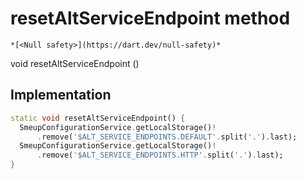 


# resetAltServiceEndpoint method




    *[<Null safety>](https://dart.dev/null-safety)*




void resetAltServiceEndpoint
()








## Implementation

```dart
static void resetAltServiceEndpoint() {
  SmeupConfigurationService.getLocalStorage()!
      .remove('$ALT_SERVICE_ENDPOINTS.DEFAULT'.split('.').last);
  SmeupConfigurationService.getLocalStorage()!
      .remove('$ALT_SERVICE_ENDPOINTS.HTTP'.split('.').last);
}
```







